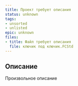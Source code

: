 ```yaml
---
title: Проект требует описания
status: unknown
tags:
- unsorted
- unlisted
epic: unknown
files:
- title: Файл требует описания
  file: ключик под ключик.FCStd
---
```



## Описание

Произвольное описание